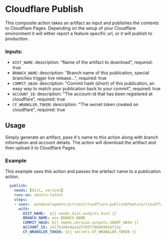 # Cloudflare Publish

This composite action takes an artifact as input and publishes the contents to Cloudflare Pages. Depending on the setup of your Cloudflare environment it will either report a feature specific url, or it will publish to production.

### Inputs:

- `DIST_NAME`:
    description: "Name of the artifact to download",
    required: true
- `BRANCH_NAME`:
    description: "Branch name of this publication, special branches trigger live release...",
    required: true
- `COMMIT_HASH`:
    description: "Commit hash (short) of this publication, an easy way to match your publication back to your commit",
    required: true
- `ACCOUNT_ID`:
    description: "The account-id that has been registered at cloudflare",
    required: true
- `CF_WRANGLER_TOKEN`:
    description: "The secret token created on cloudflare",
    required: true

## Usage

Simply generate an artifact, pass it's name to this action along with branch information and account details. The action will download the artifact and then upload it to Cloudflare Pages.

### Example

This example uses this action and passes the artefact name to a publication action.

```yaml
  publish:
    needs: [dist, version]
    runs-on: ubuntu-latest
    steps:
    - uses:  pondevelopment/actions/cloudflare-publish@feature/cloudflare
      with:
        DIST_NAME:  ${{ needs.dist.outputs.dist }}
        BRANCH_NAME: env.BRANCH_NAME
        COMMIT_HASH: ${{ needs.version.outputs.SHORT_HASH }}
        ACCOUNT_ID: 2417b166e4a2a25705ff09dd4816f12e
        CF_WRANGLER_TOKEN: ${{ secrets.CF_WRANGLER_TOKEN }}
```